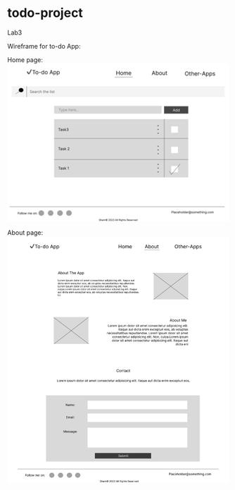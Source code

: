 # todo-project
Lab3

Wireframe for to-do App:

Home page:
![Home Page](HomePage.jpg)

About page:
![About Page](AboutPage.png)
